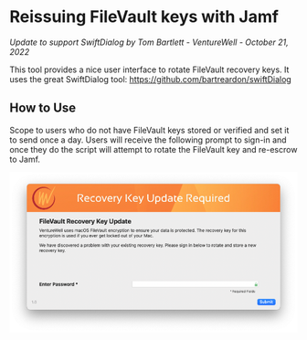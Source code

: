 # Reissuing FileVault keys with Jamf

_Update to support SwiftDialog by Tom Bartlett - VentureWell - October 21, 2022_

This tool provides a nice user interface to rotate FileVault recovery keys. It uses the great SwiftDialog tool: https://github.com/bartreardon/swiftDialog

## How to Use
Scope to users who do not have FileVault keys stored or verified and set it to send once a day. Users will receive the following prompt to sign-in and once they do the script will attempt to rotate the FileVault key and re-escrow to Jamf.

![Screenshot](FileVault-Reissue.png)
